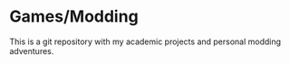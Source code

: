 # Games/Modding

This is a git repository with my academic projects and personal modding adventures.
